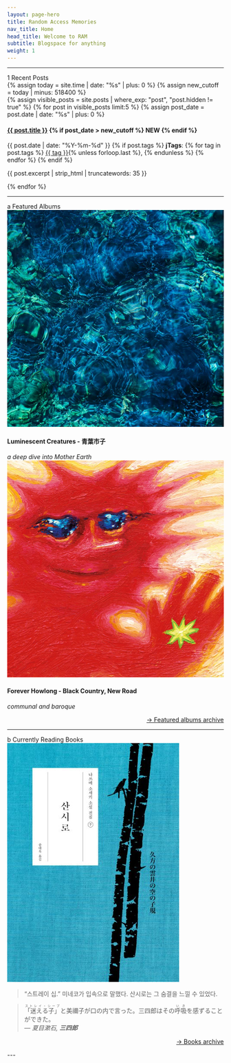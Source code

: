 ```yaml
---
layout: page-hero
title: Random Access Memories
nav_title: Home
head_title: Welcome to RAM
subtitle: Blogspace for anything
weight: 1
---
```

---
<div class="index-title"><span class="ornament">1</span> Recent Posts</div>
{% assign today = site.time | date: "%s" | plus: 0 %}
{% assign new_cutoff = today | minus: 518400 %}

<div class="recent-posts">
  {% assign visible_posts = site.posts | where_exp: "post", "post.hidden != true" %}
  {% for post in visible_posts limit:5 %}
    {% assign post_date = post.date | date: "%s" | plus: 0 %}
    <div class="recent-post">
      <h4>
        <a href="{{ post.url | relative_url }}">{{ post.title }}</a>
        {% if post_date > new_cutoff %}
          <span class="new-badge">NEW</span>
        {% endif %}
      </h4>
      <div class="post-meta">
        {{ post.date | date: "%Y-%m-%d" }}
        {% if post.tags %}
          <strong><span class="tag-ornament">j</span>Tags</strong>:
          {% for tag in post.tags %}
            <a href="/tags#{{ tag | slugify }}" class="tag">{{ tag }}</a>{% unless forloop.last %}, {% endunless %}
          {% endfor %}
        {% endif %}
      </div>
      <p class="post-excerpt">{{ post.excerpt | strip_html | truncatewords: 35 }}</p>
    </div>
  {% endfor %}
</div>

---
<div class="index-title"><span class="ornament">a</span> Featured Albums</div>
<div class="album-flex inside-text-width">
  <div class="album">
  <a href="blog/album-review/luminescent-creatures">
    <img src="assets/img/featured_albums/luminiscentcreatures.png"></a>
    <div class="album-info">
      <h4>Luminescent Creatures - 青葉市子</h4>
      <body><em>a deep dive into Mother Earth</em></body>
    </div>
  </div>
  <div class="album">
  <a href="blog/album-review/forever-howlong  ">
    <img src="assets/img/featured_albums/foreverhowlong.png" alt="Forever Howlong"></a>
    <div class="album-info">
      <h4>Forever Howlong - Black Country, New Road</h4>
      <body><em>communal and baroque</em></body>
    </div>
  </div>
</div>
<section>
  <div style="clear: both"></div>
  <p class="backarrow" style="text-align: right;"><a href="featured-albums-archive">→ Featured albums archive</a></p>
</section>

---
<div class="index-title"><span class="ornament">b</span> Currently Reading Books</div>
<div class="currently-reading">
  <div class="book-cover">
    <img src="assets/img/currently-reading-books/sansirou.jpg" alt="Book Cover">
  </div>
  <div class="book-quote">
    <blockquote>
      <span lang="ko">“스트레이 십.” 미네코가 입속으로 말했다. 산시로는 그 숨결을 느낄 수 있었다.</span>
    </blockquote>
    <blockquote>
    <span lang="ja"><ruby>「迷える子」<rt>ストレイ・シープ</rt></ruby>と美禰子が口の内で言った。三四郎はその<ruby>呼吸<rt>いき</rt></ruby>を感ずることができた。<br>
      <cite>— 夏目漱石, <strong>三四郎</strong></cite></span>
    </blockquote>
  </div>
</div>
<section>
  <div style="clear: both"></div>
  <p class="backarrow" style="text-align: right;"><a href="books-archive">→ Books archive</a></p>
</section>
---
